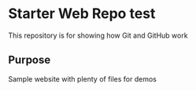# Starter Web Repo test

This repository is for showing how Git and GitHub work

## Purpose

Sample website with plenty of files for demos